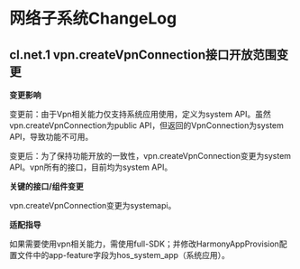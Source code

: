 # 网络子系统ChangeLog

## cl.net.1 vpn.createVpnConnection接口开放范围变更

**变更影响**

变更前：由于Vpn相关能力仅支持系统应用使用，定义为system API。虽然vpn.createVpnConnection为public API，但返回的VpnConnection为system API，导致功能不可用。

变更后：为了保持功能开放的一致性，vpn.createVpnConnection变更为system API。vpn所有的接口，目前均为system API。

**关键的接口/组件变更**

vpn.createVpnConnection变更为systemapi。

**适配指导**

如果需要使用vpn相关能力，需使用full-SDK；并修改HarmonyAppProvision配置文件中的app-feature字段为hos_system_app（系统应用）。
